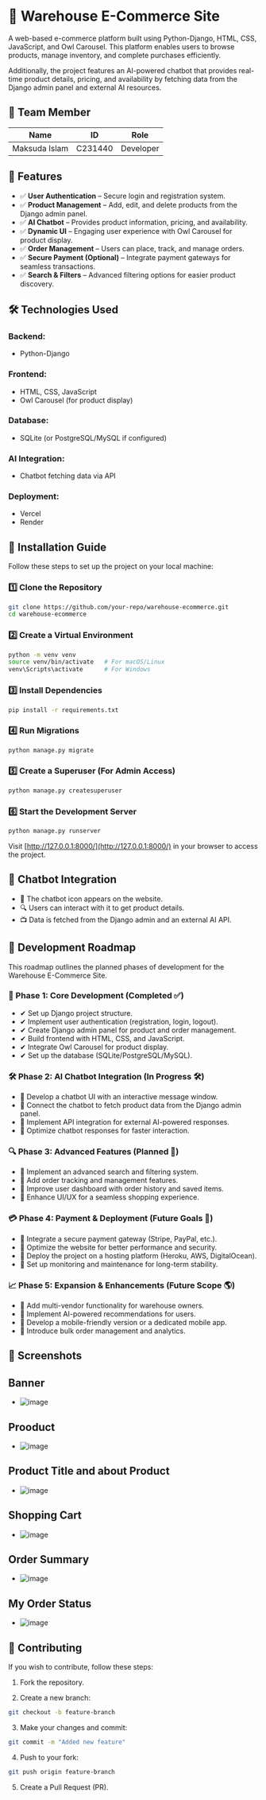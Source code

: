 # 🏪 Warehouse E-Commerce Site
A web-based e-commerce platform built using Python-Django, HTML, CSS, JavaScript, and Owl Carousel. This platform enables users to browse products, manage inventory, and complete purchases efficiently.

Additionally, the project features an AI-powered chatbot that provides real-time product details, pricing, and availability by fetching data from the Django admin panel and external AI resources.

## 👥 Team Member
| Name            | ID       | Role      |
|---------------|---------|-----------|
| Maksuda Islam | C231440 | Developer |

## 🚀 Features
- ✅ **User Authentication** – Secure login and registration system.
- ✅ **Product Management** – Add, edit, and delete products from the Django admin panel.
- ✅ **AI Chatbot** – Provides product information, pricing, and availability.
- ✅ **Dynamic UI** – Engaging user experience with Owl Carousel for product display.
- ✅ **Order Management** – Users can place, track, and manage orders.
- ✅ **Secure Payment (Optional)** – Integrate payment gateways for seamless transactions.
- ✅ **Search & Filters** – Advanced filtering options for easier product discovery.

## 🛠️ Technologies Used
### Backend:
- Python-Django

### Frontend:
- HTML, CSS, JavaScript
- Owl Carousel (for product display)

### Database:
- SQLite (or PostgreSQL/MySQL if configured)

### AI Integration:
- Chatbot fetching data via API

### Deployment:
- Vercel
- Render

## 📌 Installation Guide
Follow these steps to set up the project on your local machine:

### 1️⃣ Clone the Repository
```bash
git clone https://github.com/your-repo/warehouse-ecommerce.git
cd warehouse-ecommerce
```

### 2️⃣ Create a Virtual Environment
```bash
python -m venv venv
source venv/bin/activate   # For macOS/Linux
venv\Scripts\activate      # For Windows
```

### 3️⃣ Install Dependencies
```bash
pip install -r requirements.txt
```

### 4️⃣ Run Migrations
```bash
python manage.py migrate
```

### 5️⃣ Create a Superuser (For Admin Access)
```bash
python manage.py createsuperuser
```

### 6️⃣ Start the Development Server
```bash
python manage.py runserver
```
Visit [http://127.0.0.1:8000/](http://127.0.0.1:8000/) in your browser to access the project.

## 🤖 Chatbot Integration
- 💬 The chatbot icon appears on the website.
- 🔍 Users can interact with it to get product details.
- 📺 Data is fetched from the Django admin and an external AI API.

## 📍 Development Roadmap
This roadmap outlines the planned phases of development for the Warehouse E-Commerce Site.

### 🚀 Phase 1: Core Development (Completed ✅)
- ✔ Set up Django project structure.
- ✔ Implement user authentication (registration, login, logout).
- ✔ Create Django admin panel for product and order management.
- ✔ Build frontend with HTML, CSS, and JavaScript.
- ✔ Integrate Owl Carousel for product display.
- ✔ Set up the database (SQLite/PostgreSQL/MySQL).

### 🛠️ Phase 2: AI Chatbot Integration (In Progress 🛠️)
- 🔹 Develop a chatbot UI with an interactive message window.
- 🔹 Connect the chatbot to fetch product data from the Django admin panel.
- 🔹 Implement API integration for external AI-powered responses.
- 🔹 Optimize chatbot responses for faster interaction.

### 🔍 Phase 3: Advanced Features (Planned 💟)
- 🔹 Implement an advanced search and filtering system.
- 🔹 Add order tracking and management features.
- 🔹 Improve user dashboard with order history and saved items.
- 🔹 Enhance UI/UX for a seamless shopping experience.

### 💳 Phase 4: Payment & Deployment (Future Goals 🚀)
- 🔹 Integrate a secure payment gateway (Stripe, PayPal, etc.).
- 🔹 Optimize the website for better performance and security.
- 🔹 Deploy the project on a hosting platform (Heroku, AWS, DigitalOcean).
- 🔹 Set up monitoring and maintenance for long-term stability.

### 📈 Phase 5: Expansion & Enhancements (Future Scope 🌎)
- 🔹 Add multi-vendor functionality for warehouse owners.
- 🔹 Implement AI-powered recommendations for users.
- 🔹 Develop a mobile-friendly version or a dedicated mobile app.
- 🔹 Introduce bulk order management and analytics.

## 📸 Screenshots
## Banner
* ![image](https://github.com/user-attachments/assets/d97a12d6-95c4-43e0-9ec3-ac14ab80211b)
## Prooduct
* ![image](https://github.com/user-attachments/assets/358fd522-5ea2-4530-89db-80f36d6fe070)
## Product Title and about Product
* ![image](https://github.com/user-attachments/assets/1131676b-61c1-4fd2-a17d-568d63df9902)
## Shopping Cart
* ![image](https://github.com/user-attachments/assets/bb874e39-6794-46ed-97c5-a9911f450a42)
## Order Summary
* ![image](https://github.com/user-attachments/assets/570378a4-1245-44bc-951c-57d3aba532e8)
## My Order Status
* ![image](https://github.com/user-attachments/assets/c42d2a91-c2f8-42a8-a7ab-2a720bbe07f4)





## 📌 Contributing
If you wish to contribute, follow these steps:

1. Fork the repository.

2. Create a new branch:
```bash
git checkout -b feature-branch
```

3. Make your changes and commit:
```bash
git commit -m "Added new feature"
```

4. Push to your fork:
```bash
git push origin feature-branch
```

5. Create a Pull Request (PR).


